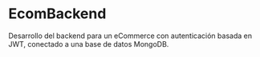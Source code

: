 # EcomBackend
Desarrollo del backend para un eCommerce con autenticación basada en JWT, conectado a una base de datos MongoDB.
